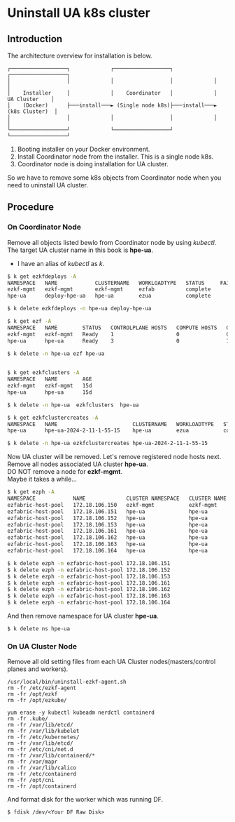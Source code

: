 # Uninstall UA k8s cluster

## Introduction
The architecture overview for installation is below.

```
┌──────────────────┐             ┌──────────────────┐             ┌──────────────────┐
│                  │             │                  │             │                  │
│    Installer     │             │    Coordinator   │             │    UA Cluster    │
│    (Docker)      ├───install───► (Single node k8s)├───install───►   (k8s Cluster)  │
│                  │             │                  │             │                  │
└──────────────────┘             └──────────────────┘             └──────────────────┘
```
1. Booting installer on your Docker environment.
2. Install Coordinator node from the installer. This is a single node k8s.
3. Coordinator node is doing installation for UA cluster.

So we have to remove some k8s objects from Coordinator node when you need to uninstall UA cluster.

## Procedure
### On Coordinator Node
Remove all objects listed bewlo from Coordinator node by using *kubectl*.  
The target UA cluster name in this book is **hpe-ua**.  
* I have an alias of *kubectl* as *k*.

```bash
$ k get ezkfdeploys -A
NAMESPACE   NAME            CLUSTERNAME   WORKLOADTYPE   STATUS     FAILUREREASON   ADDITIONALINFO
ezkf-mgmt   ezkf-mgmt       ezkf-mgmt     ezfab          complete                   
hpe-ua      deploy-hpe-ua   hpe-ua        ezua           complete 

$ k delete ezkfdeploys -n hpe-ua deploy-hpe-ua

```
```bash
$ k get ezf -A
NAMESPACE   NAME        STATUS   CONTROLPLANE HOSTS   COMPUTE HOSTS   GPU HOSTS   STORAGE HOSTS
ezkf-mgmt   ezkf-mgmt   Ready    1                    0               0           0
hpe-ua      hpe-ua      Ready    3                    0               1           3

$ k delete -n hpe-ua ezf hpe-ua
 
```
```bash
$ k get ezkfclusters -A
NAMESPACE   NAME        AGE
ezkf-mgmt   ezkf-mgmt   15d
hpe-ua      hpe-ua      15d

$ k delete -n hpe-ua  ezkfclusters  hpe-ua  

```
```bash
$ k get ezkfclustercreates -A
NAMESPACE   NAME                        CLUSTERNAME   WORKLOADTYPE   STATUS     FAILUREREASON
hpe-ua      hpe-ua-2024-2-11-1-55-15    hpe-ua        ezua           complete  

$ k delete -n hpe-ua ezkfclustercreates hpe-ua-2024-2-11-1-55-15

```

Now UA cluster will be removed. Let's remove registered node hosts next.  
Remove all nodes associated UA cluster **hpe-ua**.  
DO NOT remove a node for **ezkf-mgmt**.  
Maybe it takes a while...

```bash
$ k get ezph -A
NAMESPACE            NAME             CLUSTER NAMESPACE   CLUSTER NAME   STATUS   VCPUS   UNUSED DISKS   GPUS
ezfabric-host-pool   172.18.106.150   ezkf-mgmt           ezkf-mgmt      Ready    4       0              0
ezfabric-host-pool   172.18.106.151   hpe-ua              hpe-ua         Ready    4       0              0
ezfabric-host-pool   172.18.106.152   hpe-ua              hpe-ua         Ready    4       0              0
ezfabric-host-pool   172.18.106.153   hpe-ua              hpe-ua         Ready    4       0              0
ezfabric-host-pool   172.18.106.161   hpe-ua              hpe-ua         Ready    32      1              0
ezfabric-host-pool   172.18.106.162   hpe-ua              hpe-ua         Ready    32      1              0
ezfabric-host-pool   172.18.106.163   hpe-ua              hpe-ua         Ready    32      1              0
ezfabric-host-pool   172.18.106.164   hpe-ua              hpe-ua         Ready    32      1              1

$ k delete ezph -n ezfabric-host-pool 172.18.106.151
$ k delete ezph -n ezfabric-host-pool 172.18.106.152
$ k delete ezph -n ezfabric-host-pool 172.18.106.153
$ k delete ezph -n ezfabric-host-pool 172.18.106.161
$ k delete ezph -n ezfabric-host-pool 172.18.106.162
$ k delete ezph -n ezfabric-host-pool 172.18.106.163
$ k delete ezph -n ezfabric-host-pool 172.18.106.164
```

And then remove namespace for UA cluster **hpe-ua**.  

```
$ k delete ns hpe-ua
```


### On UA Cluster Node
Remove all old setting files from each UA Cluster nodes(masters/control planes and workers).

```
/usr/local/bin/uninstall-ezkf-agent.sh 
rm -fr /etc/ezkf-agent
rm -fr /opt/ezkf
rm -fr /opt/ezkube/

yum erase -y kubectl kubeadm nerdctl containerd
rm -fr .kube/
rm -fr /var/lib/etcd/
rm -fr /var/lib/kubelet
rm -fr /etc/kubernetes/
rm -fr /var/lib/etcd/
rm -fr /etc/cni/net.d
rm -fr /var/lib/containerd/*
rm -fr /var/mapr
rm -fr /var/lib/calico
rm -fr /etc/containerd
rm -fr /opt/cni
rm -fr /opt/containerd
```

And format disk for the worker which was running DF.

```
$ fdisk /dev/<Your DF Raw Disk>
```

